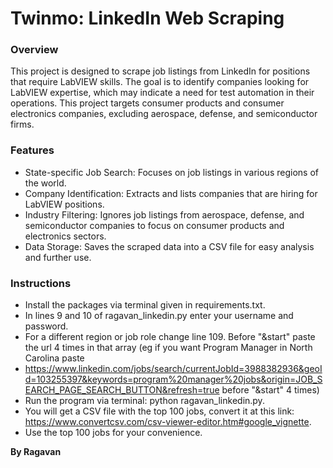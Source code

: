 # Twinmo: LinkedIn Web Scraping

### Overview
This project is designed to scrape job listings from LinkedIn for positions that require LabVIEW skills. The goal is to identify companies looking for LabVIEW expertise, which may indicate a need for test automation in their operations. This project targets consumer products and consumer electronics companies, excluding aerospace, defense, and semiconductor firms.

### Features
* State-specific Job Search: Focuses on job listings in various regions of the world.
* Company Identification: Extracts and lists companies that are hiring for LabVIEW positions.
* Industry Filtering: Ignores job listings from aerospace, defense, and semiconductor companies to focus on consumer products and electronics sectors.
* Data Storage: Saves the scraped data into a CSV file for easy analysis and further use.

### Instructions
* Install the packages via terminal given in requirements.txt.
* In lines 9 and 10 of ragavan_linkedin.py enter your username and password.
* For a different region or job role change line 109. Before "&start" paste the url 4 times in that array (eg if you want Program Manager in North Carolina paste
* https://www.linkedin.com/jobs/search/currentJobId=3988382936&geoId=103255397&keywords=program%20manager%20jobs&origin=JOB_SEARCH_PAGE_SEARCH_BUTTON&refresh=true before "&start" 4 times)
* Run the program via terminal: python ragavan_linkedin.py.
* You will get a CSV file with the top 100 jobs, convert it at this link: https://www.convertcsv.com/csv-viewer-editor.htm#google_vignette.
* Use the top 100 jobs for your convenience.

**By Ragavan**
